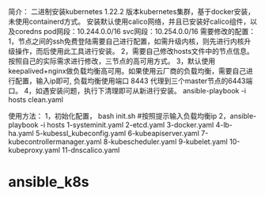简介：
  二进制安装kubernetes 1.22.2 版本kubernetes集群，基于docker安装，未使用containerd方式。
  安装默认使用calico网络，并且已安装好calico组件，以及coredns
  pod网段：10.244.0.0/16
  svc网段：10.254.0.0/16
需要修改的配置：
  1，节点之间的ssh免费登陆需要自己进行配置，如需升级内核，则先进行内核升级操作，而后使用此工具进行安装。
  2，需要自己修改hosts文件中的节点信息。按照自己的实际需求进行修改，三节点的高可用方式。
  3，默认使用 keepalived+nginx做负载均衡高可用。如果使用云厂商的负载均衡，需要自己进行配置，输入ip即可, 负载均衡使用端口 8443 代理到三个master节点的6443端口。
  4，如遇安装问题，执行下清理即可从新进行安装。
  ansible-playbook -i hosts  clean.yaml

使用方法：
  1，初始化配置，
  bash init.sh   #按照提示输入负载均衡ip
  2，ansible-playbook -i hosts 1-systeminit.yaml 2-etcd.yaml 3-docker.yaml 4-lb-ha.yaml 5-kubessl_kubeconfig.yaml 6-kubeapiserver.yaml 7-kubecontrollermanager.yaml 8-kubescheduler.yaml 9-kubelet.yaml 10-kubeproxy.yaml 11-dnscalico.yaml 

# ansible_k8s
